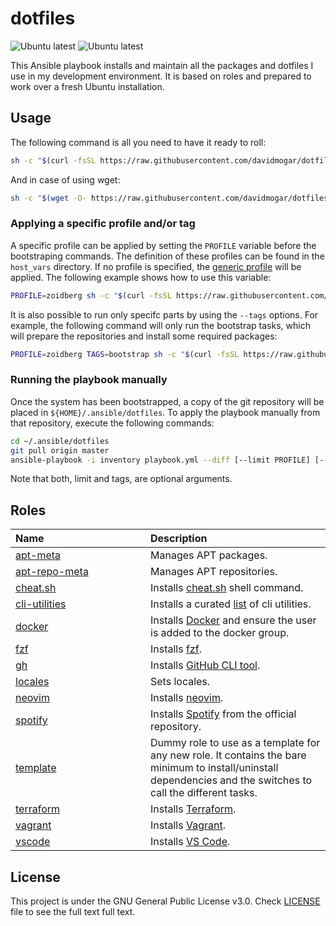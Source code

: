 # dotfiles
![Ubuntu latest](https://github.com/davidmogar/dotfiles/workflows/Ubuntu%20latest/badge.svg) ![Ubuntu latest](https://github.com/davidmogar/dotfiles/workflows/Ubuntu%20LTS/badge.svg)

This Ansible playbook installs and maintain all the packages and dotfiles I use in my development environment. It is based on roles and prepared to work over a fresh Ubuntu installation.

## Usage

The following command is all you need to have it ready to roll:

```sh
sh -c "$(curl -fsSL https://raw.githubusercontent.com/davidmogar/dotfiles/master/bootstrap.sh)"
```

And in case of using wget:

```sh
sh -c "$(wget -O- https://raw.githubusercontent.com/davidmogar/dotfiles/master/bootstrap.sh)"
```

### Applying a specific profile and/or tag

A specific profile can be applied by setting the `PROFILE` variable before the bootstraping commands. The definition of these profiles can be found in the `host_vars` directory. If no profile is specified, the [generic profile](host_vars/generic.yml) will be applied. The following example shows how to use this variable:

```sh
PROFILE=zoidberg sh -c "$(curl -fsSL https://raw.githubusercontent.com/davidmogar/dotfiles/master/bootstrap.sh)"
```

It is also possible to run only specifc parts by using the `--tags` options. For example, the following command will only run the bootstrap tasks, which will prepare the repositories and install some required packages:

```sh
PROFILE=zoidberg TAGS=bootstrap sh -c "$(curl -fsSL https://raw.githubusercontent.com/davidmogar/dotfiles/master/bootstrap.sh)"
```

### Running the playbook manually

Once the system has been bootstrapped, a copy of the git repository will be placed in `${HOME}/.ansible/dotfiles`. To apply the playbook manually from that repository, execute the following commands:

```sh
cd ~/.ansible/dotfiles
git pull origin master
ansible-playbook -i inventory playbook.yml --diff [--limit PROFILE] [--tags TAGS] --ask-become-pass
```

Note that both, limit and tags, are optional arguments.

## Roles

<table>
  <thead>
    <tr>
      <th align="left" width="200">Name</th>
      <th align="left">Description</th>
    </tr>
  </thead>
  <tbody>
    <tr>
      <td><a href="roles/apt-meta">apt-meta</a></td>
      <td>Manages APT packages.</td>
    </tr>
    <tr>
      <td><a href="roles/apt-repo-meta">apt-repo-meta</a></td>
      <td>Manages APT repositories.</td>
    </tr>
    <tr>
      <td><a href="roles/cheat.sh">cheat.sh</a></td>
      <td>Installs <a href="https://github.com/chubin/cheat.sh">cheat.sh</a> shell command.</td>
    </tr>
    <tr>
      <td><a href="roles/cli-utilities">cli-utilities</a></td>
      <td>Installs a curated <a href="roles/cli-utilities/vars/main.yml">list</a> of cli utilities.</td>
    </tr>
    <tr>
      <td><a href="roles/docker">docker</a></td>
      <td>Installs <a href="https://www.docker.com/">Docker</a> and ensure the user is added to the docker group.</td>
    </tr>
    <tr>
      <td><a href="roles/fzf">fzf</a></td>
      <td>Installs <a href="https://github.com/junegunn/fzf">fzf</a>.</td>
    </tr>
    <tr>
      <td><a href="roles/gh">gh</a></td>
      <td>Installs <a href="https://github.com/cli/cli">GitHub CLI tool</a>.</td>
    </tr>
    <tr>
      <td><a href="roles/locales">locales</a></td>
      <td>Sets locales.</td>
    </tr>
    <tr>
      <td><a href="roles/neovim">neovim</a></td>
      <td>Installs <a href="https://github.com/neovim/neovim">neovim</a>.</td>
    </tr>
    <tr>
      <td><a href="roles/spotify">spotify</a></td>
      <td>Installs <a href="https://www.spotify.com/">Spotify</a> from the official repository.</td>
    </tr>
    <tr>
      <td><a href="roles/template">template</a></td>
      <td>Dummy role to use as a template for any new role. It contains the bare minimum to install/uninstall dependencies and the switches to call the different tasks.</td>
    </tr>
    <tr>
      <td><a href="roles/terraform">terraform</a></td>
      <td>Installs <a href="https://www.terraform.io/">Terraform</a>.</td>
    </tr>
    <tr>
      <td><a href="roles/vagrant">vagrant</a></td>
      <td>Installs <a href="https://www.vagrantup.com/">Vagrant</a>.</td>
    </tr>
    <tr>
      <td><a href="roles/vscode">vscode</a></td>
      <td>Installs <a href="https://code.visualstudio.com/">VS Code</a>.</td>
    </tr>
  </tbody>
</table>

## License

This project is under the GNU General Public License v3.0. Check [LICENSE](https://github.com/davidmogar/dotfiles/blob/master/LICENSE) file to see the full text full text.
